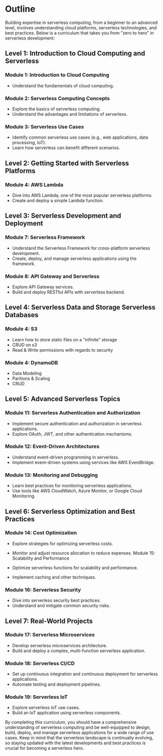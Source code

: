 # Outline

Building expertise in serverless computing, from a beginner to an advanced level, involves understanding cloud platforms, serverless technologies, and best practices. Below is a curriculum that takes you from "zero to hero" in serverless development:

## Level 1: Introduction to Cloud Computing and Serverless

### Module 1: Introduction to Cloud Computing

* Understand the fundamentals of cloud computing.

### Module 2: Serverless Computing Concepts

* Explore the basics of serverless computing.
* Understand the advantages and limitations of serverless.

### Module 3: Serverless Use Cases

* Identify common serverless use cases (e.g., web applications, data processing, IoT).
* Learn how serverless can benefit different scenarios.

## Level 2: Getting Started with Serverless Platforms

### Module 4: AWS Lambda

* Dive into AWS Lambda, one of the most popular serverless platforms.
* Create and deploy a simple Lambda function.

## Level 3: Serverless Development and Deployment

### Module 7: Serverless Framework

* Understand the Serverless Framework for cross-platform serverless development.
* Create, deploy, and manage serverless applications using the framework.

### Module 8: API Gateway and Serverless

* Explore API Gateway services.
* Build and deploy RESTful APIs with serverless backend.

## Level 4: Serverless Data and Storage Serverless Databases

### Module 4: S3 

* Learn how to store static files on a "infinite" storage
* CRUD on s3
* Read & Write permissions with regards to security

### Module 4: DynamoDB 

* Data Modeling
* Paritions & Scaling
* CRUD

## Level 5: Advanced Serverless Topics

### Module 11: Serverless Authentication and Authorization

* Implement secure authentication and authorization in serverless applications.
* Explore OAuth, JWT, and other authentication mechanisms.

### Module 12: Event-Driven Architectures

* Understand event-driven programming in serverless.
* Implement event-driven systems using services like AWS EventBridge.

### Module 13: Monitoring and Debugging

* Learn best practices for monitoring serverless applications.
* Use tools like AWS CloudWatch, Azure Monitor, or Google Cloud Monitoring.

## Level 6: Serverless Optimization and Best Practices

### Module 14: Cost Optimization

* Explore strategies for optimizing serverless costs.
* Monitor and adjust resource allocation to reduce expenses. Module 15: Scalability and Performance

* Optimize serverless functions for scalability and performance.
* Implement caching and other techniques.

### Module 16: Serverless Security

* Dive into serverless security best practices.
* Understand and mitigate common security risks.

## Level 7: Real-World Projects

### Module 17: Serverless Microservices

* Develop serverless microservices architecture.
* Build and deploy a complex, multi-function serverless application.

### Module 18: Serverless CI/CD

* Set up continuous integration and continuous deployment for serverless applications.
* Automate testing and deployment pipelines.

### Module 19: Serverless IoT

* Explore serverless IoT use cases.
* Build an IoT application using serverless components.

By completing this curriculum, you should have a comprehensive understanding of serverless computing and be well-equipped to design, build, deploy, and manage serverless applications for a wide range of use cases. Keep in mind that the serverless landscape is continually evolving, so staying updated with the latest developments and best practices is crucial for becoming a serverless hero.
